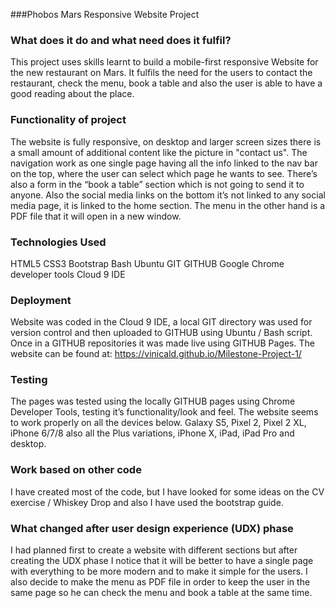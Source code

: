 ###Phobos Mars Responsive Website Project


### What does it do and what need does it fulfil?
This project uses skills learnt to build a mobile-first responsive Website for the new restaurant on Mars. It fulfils the need for the users to contact the restaurant, check the menu, book a table and also the user is able to have a good reading about the place. 

### Functionality of project
The website is fully responsive, on desktop and larger screen sizes there is a small amount of additional content like the picture in "contact us". The navigation work as one single page having all the info linked to the nav bar on the top, where the user can select which page he wants to see. There’s also a form in the “book a table” section which is not going to send it to anyone. Also the social media links on the bottom it’s not linked to any social media page, it is linked to the home section. The menu in the other hand is a PDF file that it will open in a new window.

### Technologies Used
HTML5
CSS3
Bootstrap
Bash
Ubuntu
GIT
GITHUB
Google Chrome developer tools
Cloud 9 IDE

### Deployment
Website was coded in the Cloud 9 IDE, a local GIT directory was used for version control and then uploaded to GITHUB using Ubuntu / Bash script. Once in a GITHUB repositories it was made live using GITHUB Pages. The website can be found at: https://vinicald.github.io/Milestone-Project-1/

### Testing
The pages was tested using the locally GITHUB pages using Chrome Developer Tools, testing it’s functionality/look and feel. The website seems to work properly on all the devices below.
Galaxy S5, Pixel 2, Pixel 2 XL, iPhone 6/7/8 also all the Plus variations, iPhone X, iPad, iPad Pro and desktop.

### Work based on other code
I have created most of the code, but I have looked for some ideas on the CV exercise / Whiskey Drop and also I have used the bootstrap guide.


### What changed after user design experience (UDX) phase
I had planned first to create a website with different sections but after creating the UDX phase I notice that it will be better to have a single page with everything to be more modern and to make it simple for the users. I also decide to make the menu as PDF file in order to keep the user in the same page so he can check the menu and book a table at the same time.


